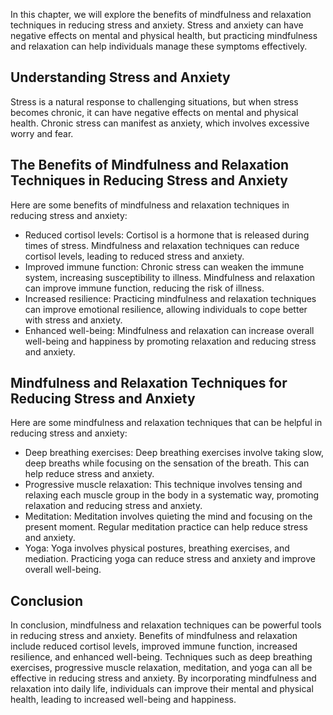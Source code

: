 
In this chapter, we will explore the benefits of mindfulness and relaxation techniques in reducing stress and anxiety. Stress and anxiety can have negative effects on mental and physical health, but practicing mindfulness and relaxation can help individuals manage these symptoms effectively.

Understanding Stress and Anxiety
--------------------------------

Stress is a natural response to challenging situations, but when stress becomes chronic, it can have negative effects on mental and physical health. Chronic stress can manifest as anxiety, which involves excessive worry and fear.

The Benefits of Mindfulness and Relaxation Techniques in Reducing Stress and Anxiety
------------------------------------------------------------------------------------

Here are some benefits of mindfulness and relaxation techniques in reducing stress and anxiety:

* Reduced cortisol levels: Cortisol is a hormone that is released during times of stress. Mindfulness and relaxation techniques can reduce cortisol levels, leading to reduced stress and anxiety.
* Improved immune function: Chronic stress can weaken the immune system, increasing susceptibility to illness. Mindfulness and relaxation can improve immune function, reducing the risk of illness.
* Increased resilience: Practicing mindfulness and relaxation techniques can improve emotional resilience, allowing individuals to cope better with stress and anxiety.
* Enhanced well-being: Mindfulness and relaxation can increase overall well-being and happiness by promoting relaxation and reducing stress and anxiety.

Mindfulness and Relaxation Techniques for Reducing Stress and Anxiety
---------------------------------------------------------------------

Here are some mindfulness and relaxation techniques that can be helpful in reducing stress and anxiety:

* Deep breathing exercises: Deep breathing exercises involve taking slow, deep breaths while focusing on the sensation of the breath. This can help reduce stress and anxiety.
* Progressive muscle relaxation: This technique involves tensing and relaxing each muscle group in the body in a systematic way, promoting relaxation and reducing stress and anxiety.
* Meditation: Meditation involves quieting the mind and focusing on the present moment. Regular meditation practice can help reduce stress and anxiety.
* Yoga: Yoga involves physical postures, breathing exercises, and mediation. Practicing yoga can reduce stress and anxiety and improve overall well-being.

Conclusion
----------

In conclusion, mindfulness and relaxation techniques can be powerful tools in reducing stress and anxiety. Benefits of mindfulness and relaxation include reduced cortisol levels, improved immune function, increased resilience, and enhanced well-being. Techniques such as deep breathing exercises, progressive muscle relaxation, meditation, and yoga can all be effective in reducing stress and anxiety. By incorporating mindfulness and relaxation into daily life, individuals can improve their mental and physical health, leading to increased well-being and happiness.
